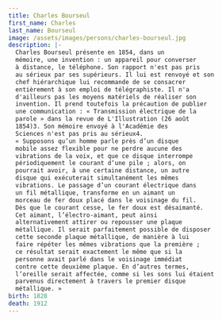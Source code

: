 ```yaml
---
title: Charles Bourseul
first_name: Charles
last_name: Bourseul
image: /assets/images/persons/charles-bourseul.jpg
description: |-
  Charles Bourseul présente en 1854, dans un
  mémoire, une invention : un appareil pour converser
  à distance, le téléphone. Son rapport n'est pas pris
  au sérieux par ses supérieurs. Il lui est renvoyé et son
  chef hiérarchique lui recommande de se consacrer
  entièrement à son emploi de télégraphiste. Il n'a
  d'ailleurs pas les moyens matériels de réaliser son
  invention. Il prend toutefois la précaution de publier
  une communication : « Transmission électrique de la
  parole » dans la revue de L'Illustration (26 août
  1854)3. Son mémoire envoyé à l'Académie des
  Sciences n'est pas pris au sérieux4.
  « Supposons qu’un homme parle près d’un disque
  mobile assez flexible pour ne perdre aucune des
  vibrations de la voix, et que ce disque interrompe
  périodiquement le courant d‘une pile ; alors, on
  pourrait avoir, à une certaine distance, un autre
  disque qui exécuterait simultanément les mêmes
  vibrations. Le passage d’un courant électrique dans
  un fil métallique, transforme en un aimant un
  morceau de fer doux placé dans le voisinage du fil.
  Dès que le courant cesse, le fer doux est désaimanté.
  Cet aimant, l’électro-aimant, peut ainsi
  alternativement attirer ou repousser une plaque
  métallique. Il serait parfaitement possible de disposer
  cette seconde plaque métallique, de manière à lui
  faire répéter les mêmes vibrations que la première ;
  ce résultat serait exactement le même que si la
  personne avait parlé dans le voisinage immédiat
  contre cette deuxième plaque. En d’autres termes,
  l’oreille serait affectée, comme si les sons lui étaient
  parvenus directement à travers le premier disque
  métallique. »
birth: 1828
death: 1912
---
```

